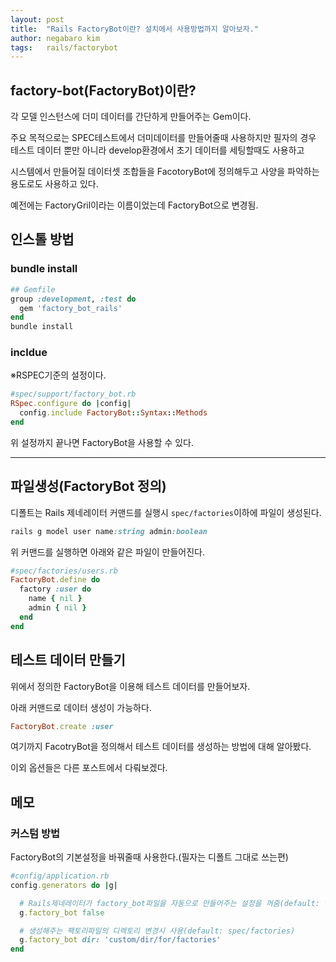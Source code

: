 ```yaml
---
layout: post
title:  "Rails FactoryBot이란? 설치에서 사용방법까지 알아보자."
author: negabaro kim
tags:	rails/factorybot
---
```


## factory-bot(FactoryBot)이란?

각 모델 인스턴스에 더미 데이터를 간단하게 만들어주는 Gem이다.

주요 목적으로는  SPEC테스트에서 더미데이터를 만들어줄때 사용하지만 필자의 경우 테스트 데이터 뿐만 아니라 develop환경에서 초기 데이터를 세팅할때도 사용하고 

시스템에서 만들어질 데이터셋 조합들을 FacotoryBot에 정의해두고 사양을 파악하는 용도로도 사용하고 있다.

예전에는 FactoryGril이라는 이름이었는데 FactoryBot으로 변경됨.


## 인스톨 방법


### bundle install

```ruby
## Gemfile
group :development, :test do
  gem 'factory_bot_rails'
end
bundle install
```


### incldue

※RSPEC기준의 설정이다.

```ruby
#spec/support/factory_bot.rb
RSpec.configure do |config|
  config.include FactoryBot::Syntax::Methods
end
```

위 설정까지 끝나면 FactoryBot을 사용할 수 있다.

---

## 파일생성(FactoryBot 정의)

디폴트는 Rails 제네레이터 커맨드를 실행시 `spec/factories`이하에 파일이 생성된다.

```ruby
rails g model user name:string admin:boolean
```

위 커맨드를 실행하면 아래와 같은 파일이 만들어진다.

```ruby
#spec/factories/users.rb
FactoryBot.define do
  factory :user do
    name { nil }
    admin { nil }
  end
end
```

## 테스트 데이터 만들기

위에서 정의한 FactoryBot을 이용해 테스트 데이터를 만들어보자.

아래 커맨드로 데이터 생성이 가능하다.

```ruby
FactoryBot.create :user
```

여기까지 FacotryBot을 정의해서 테스트 데이터를 생성하는 방법에 대해 알아봤다.

이외 옵션들은 다른 포스트에서 다뤄보겠다.

## 메모

### 커스텀 방법

FactoryBot의 기본설정을 바꿔줄때 사용한다.(필자는 디폴트 그대로 쓰는편)

```ruby
#config/application.rb
config.generators do |g|

  # Rails제네레이터가 factory_bot파일을 자동으로 만들어주는 설정을 꺼줌(default: true)
  g.factory_bot false

  # 생성해주는 팩토리파일의 디렉토리 변경시 사용(default: spec/factories)
  g.factory_bot dir: 'custom/dir/for/factories'
end
```